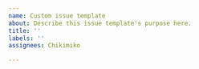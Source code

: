 ```yaml
---
name: Custom issue template
about: Describe this issue template's purpose here.
title: ''
labels: ''
assignees: Chikimiko

---
```



